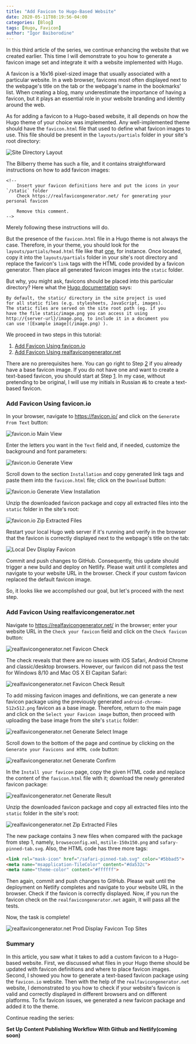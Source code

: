 ```yaml
---
title: "Add Favicon to Hugo-Based Website"
date: 2020-05-11T08:19:56-04:00
categories: [Blog]
tags: [Hugo, Favicon]
author: "Igor Baiborodine"
---
```


In this third article of the series, we continue enhancing the website that we created earlier. This time I will demonstrate to you how to generate a favicon image set and integrate it with a website implemented with Hugo.

<!--more-->

A favicon is a 16x16 pixel-sized image that usually associated with a particular website. In a web browser, favicons most often displayed next to the webpage's title on the tab or the webpage's name in the bookmarks' list. When creating a blog, many underestimate the importance of having a favicon, but it plays an essential role in your website branding and identity around the web.

As for adding a favicon to a Hugo-based website, it all depends on how the Hugo theme of your choice was implemented. Any well-implemented theme should have the `favicon.html` file that used to define what favicon images to use. This file should be present in the `layouts/partials` folder in your site's root directory:

![Site Directory Layout](/img/content/article/add-favicon-to-hugo-based-website/site-directory-layout.png)

The Bilberry theme has such a file, and it contains straightforward instructions on how to add favicon images:
```plaintext
<!--
    Insert your favicon definitions here and put the icons in your `/static` folder
    Check https://realfavicongenerator.net/ for generating your personal favicon

    Remove this comment.
-->
```
Merely following these instructions will do.

But the presence of the `favicon.html` file in a Hugo theme is not always the case. Therefore, in your theme, you should look for the `layouts/partials/head.html` file like that [one](https://github.com/lxndrblz/anatole/blob/master/layouts/partials/head.html), for instance. Once located, copy it into the `layouts/partials` folder in your site's root directory and replace the favicon's `link` tags with the HTML code provided by a favicon generator. Then place all generated favicon images into the `static` folder. 

But why, you might ask, favicons should be placed into this particular directory? Here what the [Hugo documentation](https://gohugo.io/content-management/static-files/) says:
```plaintext
By default, the static/ directory in the site project is used 
for all static files (e.g. stylesheets, JavaScript, images). 
The static files are served on the site root path (eg. if you 
have the file static/image.png you can access it using 
http://{server-url}/image.png, to include it in a document you 
can use ![Example image](/image.png) ).
```

We proceed in two steps in this tutorial:

1. [Add Favicon Using favicon.io](#add-favicon-using-faviconio)
2. [Add Favicon Using realfavicongenerator.net](#add-favicon-using-realfavicongeneratornet)

There are no prerequisites here. You can go right to Step [2](#add-favicon-using-realfavicongeneratornet) if you already have a base favicon image. If you do not have one and want to create a text-based favicon, you should start at Step [1](#add-favicon-using-faviconio). In my case, without pretending to be original, I will use my initials in Russian `ИБ` to create a text-based favicon.

### Add Favicon Using favicon.io

In your browser, navigate to https://favicon.io/ and click on the `Generate From Text` button:

![favicon.io Main View](/img/content/article/add-favicon-to-hugo-based-website/favicon-io-main-view.png)

Enter the letters you want in the `Text` field and, if needed, customize the background and font parameters:  

![favicon.io Generate View](/img/content/article/add-favicon-to-hugo-based-website/favicon-io-generate-view.png)

Scroll down to the section `Installation` and copy generated link tags and paste them into the `favicon.html` file; click on the `Download` button:

![favicon.io Generate View Installation](/img/content/article/add-favicon-to-hugo-based-website/favicon-io-generate-view-installation.png)

Unzip the downloaded favicon package and copy all extracted files into the `static` folder in the site's root:

![favicon.io Zip Extracted Files](/img/content/article/add-favicon-to-hugo-based-website/favicon-io-zip-extracted-files.png)

Restart your local Hugo web server if it's running and verify in the browser that the favicon is correctly displayed next to the webpage's title on the tab:

![Local Dev Display Favicon](/img/content/article/add-favicon-to-hugo-based-website/local-dev-display-favicon.png)

Commit and push changes to GitHub. Consequently, this update should trigger a new build and deploy on Netlify. Please wait until it completes and navigate to your website URL in the browser. Check if your custom favicon replaced the default favicon image. 

So, it looks like we accomplished our goal, but let's proceed with the next step.

### Add Favicon Using realfavicongenerator.net

Navigate to https://realfavicongenerator.net/ in the browser; enter your website URL in the `Check your favicon` field and click on the `Check favicon` button:

![realfavicongenerator.net Favicon Check](/img/content/article/add-favicon-to-hugo-based-website/realfavicongenerator-main-view-favicon-check.png)

The check reveals that there are no issues with iOS Safari, Android Chrome and classic/desktop browsers. However, our favicon did not pass the test for Windows 8/10 and Mac OS X EI Capitan Safari:
 
![realfavicongenerator.net Favicon Check Result](/img/content/article/add-favicon-to-hugo-based-website/realfavicongenerator-main-view-favicon-check-result-2.png)

To add missing favicon images and definitions, we can generate a new favicon package using the previously generated `android-chrome-512x512.png` favicon as a base image. Therefore, return to the main page and click on the `Select your Favicon image` button, then proceed with uploading the base image from the site's `static` folder: 

![realfavicongenerator.net Generate Select Image](/img/content/article/add-favicon-to-hugo-based-website/realfavicongenerator-generate-view-select-favicon-image.png)

Scroll down to the bottom of the page and continue by clicking on the `Generate your Favicons and HTML code` button:

![realfavicongenerator.net Generate Confirm](/img/content/article/add-favicon-to-hugo-based-website/realfavicongenerator-generate-view-confirm-generate.png)

In the `Install your favicon` page, copy the given HTML code and replace the content of the `favicon.html` file with it; download the newly generated favicon package:

![realfavicongenerator.net Generate Result](/img/content/article/add-favicon-to-hugo-based-website/realfavicongenerator-generate-view-generate-result.png)

Unzip the downloaded favicon package and copy all extracted files into the `static` folder in the site's root:

![realfavicongenerator.net Zip Extracted Files](/img/content/article/add-favicon-to-hugo-based-website/realfavicongenerator-zip-extracted-files.png)

The new package contains 3 new files when compared with the package from step 1, namely, `browseconfig.xml`, `mstile-150x150.png` and `safary-pinned-tab.svg`. Also, the HTML code has three more tags: 
```html
<link rel="mask-icon" href="/safari-pinned-tab.svg" color="#5bbad5">
<meta name="msapplication-TileColor" content="#da532c">
<meta name="theme-color" content="#ffffff">
```
Then again, commit and push changes to GitHub. Please wait until the deployment on Netlify completes and navigate to your website URL in the browser. Check if the favicon is correctly displayed. Now, if you run the favicon check on the `realfavicongenerator.net` again, it will pass all the tests.

Now, the task is complete!

![realfavicongenerator.net Prod Display Favicon Top Sites](/img/content/article/add-favicon-to-hugo-based-website/prod-display-favicon-top-sites.png)

### Summary
In this article, you saw what it takes to add a custom favicon to a Hugo-based website. First, we discussed what files in your Hugo theme should be updated with favicon definitions and where to place favicon images. Second, I showed you how to generate a text-based favicon package using the `favicon.io` website.  Then with the help of the `realfavicongenerator.net` website, I demonstrated to you how to check if your website's favicon is valid and correctly displayed in different browsers and on different platforms. To fix favicon issues, we generated a new favicon package and added it to the theme.

Continue reading the series:

**Set Up Content Publishing Workflow With Github and Netlify(coming soon)**
